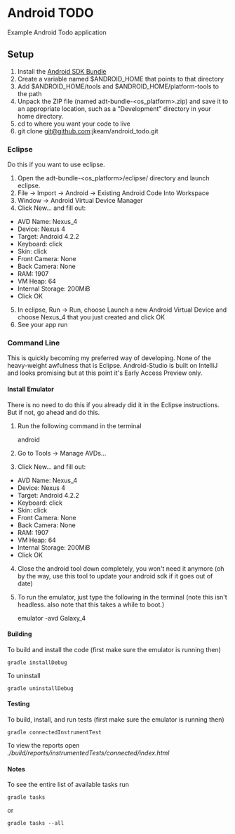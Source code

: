 # Android TODO
Example Android Todo application

## Setup
1.  Install the [Android SDK Bundle](http://developer.android.com/sdk/index.html "Android SDK Bundle")
2.  Create a variable named $ANDROID_HOME that points to that directory
3.  Add $ANDROID_HOME/tools and $ANDROID_HOME/platform-tools to the path
4.  Unpack the ZIP file (named adt-bundle-<os_platform>.zip) and save it to an appropriate location, such as a "Development" directory in your home directory.
5.  cd to where you want your code to live
6.  git clone git@github.com:jkeam/android_todo.git

### Eclipse
Do this if you want to use eclipse.

1.  Open the adt-bundle-<os_platform>/eclipse/ directory and launch eclipse.
2.  File -> Import -> Android -> Existing Android Code Into Workspace
3.  Window -> Android Virtual Device Manager 
4.  Click New... and fill out:
  *  AVD Name: Nexus_4
  *  Device: Nexus 4
  *  Target: Android 4.2.2
  *  Keyboard: click
  *  Skin: click
  *  Front Camera: None
  *  Back Camera: None
  *  RAM: 1907
  *  VM Heap: 64
  *  Internal Storage: 200MiB
  *  Click OK
5. In eclipse, Run -> Run, choose Launch a new Android Virtual Device and choose Nexus_4 that you just created and click OK
6. See your app run

### Command Line
This is quickly becoming my preferred way of developing.  None of the heavy-weight awfulness that is Eclipse.  Android-Studio is built on IntelliJ and looks promising but at this point it's Early Access Preview only.

#### Install Emulator
There is no need to do this if you already did it in the Eclipse instructions.  But if not, go ahead and do this.

1.  Run the following command in the terminal

    android

2.  Go to Tools -> Manage AVDs... 
3.  Click New... and fill out:
  *  AVD Name: Nexus_4
  *  Device: Nexus 4
  *  Target: Android 4.2.2
  *  Keyboard: click
  *  Skin: click
  *  Front Camera: None
  *  Back Camera: None
  *  RAM: 1907
  *  VM Heap: 64
  *  Internal Storage: 200MiB
  *  Click OK
4.  Close the android tool down completely, you won't need it anymore (oh by the way, use this tool to update your android sdk if it goes out of date)
5.  To run the emulator, just type the following in the terminal (note this isn't headless.  also note that this takes a while to boot.) 

    emulator -avd Galaxy_4

#### Building
To build and install the code (first make sure the emulator is running then)

    gradle installDebug

To uninstall 

    gradle uninstallDebug

#### Testing
To build, install, and run tests (first make sure the emulator is running then)

    gradle connectedInstrumentTest

To view the reports open _./build/reports/instrumentedTests/connected/index.html_

#### Notes
To see the entire list of available tasks run

    gradle tasks 

or

    gradle tasks --all

